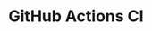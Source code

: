 # GitHub Actions CI































































































































































































































































































































































































































































































































































































































































































































































































































































































































































































































































































































































































































































































































































































































































































































































































































































































































































































































































































